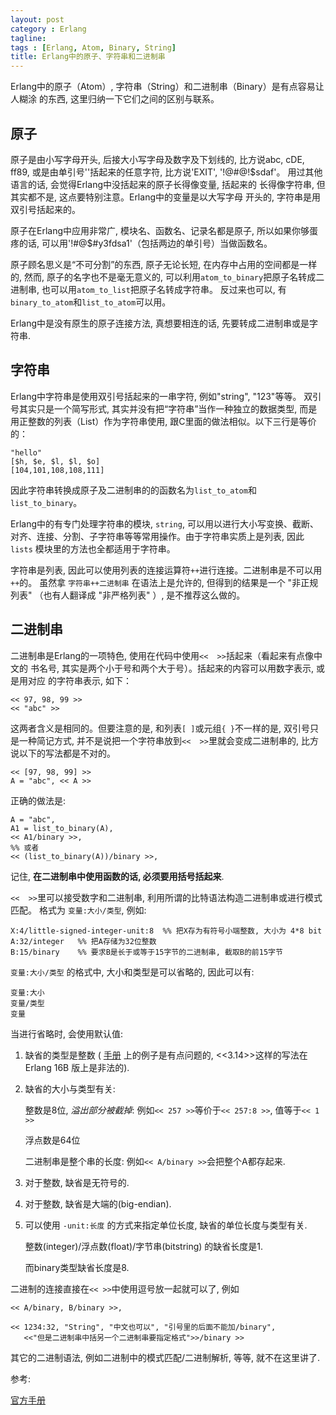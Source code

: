 ```yaml
---
layout: post
category : Erlang
tagline:
tags : [Erlang, Atom, Binary, String]
title: Erlang中的原子、字符串和二进制串
---
```


Erlang中的原子（Atom）, 字符串（String）和二进制串（Binary）是有点容易让人糊涂
的东西, 这里归纳一下它们之间的区别与联系。

## 原子

原子是由小写字母开头, 后接大小写字母及数字及下划线的, 比方说abc, cDE, ff89,
或是由单引号''括起来的任意字符, 比方说'EXIT', '!@#@!$sdaf'。
用过其他语言的话, 会觉得Erlang中没括起来的原子长得像变量, 括起来的
长得像字符串, 但其实都不是, 这点要特别注意。Erlang中的变量是以大写字母
开头的, 字符串是用双引号括起来的。

原子在Erlang中应用非常广, 模块名、函数名、记录名都是原子, 所以如果你够蛋疼的话,
可以用'!#@$#y3fdsa1'（包括两边的单引号）当做函数名。

原子顾名思义是“不可分割”的东西, 原子无论长短, 在内存中占用的空间都是一样的,
然而, 原子的名字也不是毫无意义的, 可以利用`atom_to_binary`把原子名转成二进制串,
也可以用`atom_to_list`把原子名转成字符串。
反过来也可以, 有`binary_to_atom`和`list_to_atom`可以用。

Erlang中是没有原生的原子连接方法, 真想要相连的话, 先要转成二进制串或是字符串.

## 字符串

Erlang中字符串是使用双引号括起来的一串字符, 例如"string", "123"等等。
双引号其实只是一个简写形式, 其实并没有把“字符串”当作一种独立的数据类型,
而是用正整数的列表（List）作为字符串使用, 跟C里面的做法相似。以下三行是等价的：

    "hello"
    [$h, $e, $l, $l, $o]
    [104,101,108,108,111]

因此字符串转换成原子及二进制串的的函数名为`list_to_atom`和`list_to_binary`。

Erlang中的有专门处理字符串的模块, `string`, 可以用以进行大小写变换、截断、
对齐、连接、分割、子字符串等等常用操作。由于字符串实质上是列表, 因此`lists`
模块里的方法也全都适用于字符串。

字符串是列表, 因此可以使用列表的连接运算符`++`进行连接。二进制串是不可以用`++`的。
虽然拿 `字符串++二进制串` 在语法上是允许的, 但得到的结果是一个 "非正规列表"
（也有人翻译成 "非严格列表" ）, 是不推荐这么做的。

## 二进制串

二进制串是Erlang的一项特色, 使用在代码中使用`<<  >>`括起来（看起来有点像中文的
书名号, 其实是两个小于号和两个大于号）。括起来的内容可以用数字表示, 或是用对应
的字符串表示, 如下：

    << 97, 98, 99 >>
    << "abc" >>

这两者含义是相同的。但要注意的是, 和列表`[ ]`或元组`{ }`不一样的是,
双引号只是一种简记方式, 并不是说把一个字符串放到`<<  >>`里就会变成二进制串的,
比方说以下的写法都是不对的。

    << [97, 98, 99] >>
    A = "abc", << A >>

正确的做法是:

    A = "abc",
    A1 = list_to_binary(A),
    << A1/binary >>,
    %% 或者
    << (list_to_binary(A))/binary >>,

记住, **在二进制串中使用函数的话, 必须要用括号括起来**.

`<<  >>`里可以接受数字和二进制串, 利用所谓的比特语法构造二进制串或进行模式匹配。
格式为 `变量:大小/类型`, 例如:

    X:4/little-signed-integer-unit:8  %% 把X存为有符号小端整数, 大小为 4*8 bit
    A:32/integer   %% 把A存储为32位整数
    B:15/binary    %% 要求B是长于或等于15字节的二进制串, 截取B的前15字节

`变量:大小/类型` 的格式中, 大小和类型是可以省略的, 因此可以有:

    变量:大小
    变量/类型
    变量

当进行省略时, 会使用默认值:

1.  缺省的类型是整数 ( [手册](http://www.erlang.org/doc/programming_examples/bit_syntax.html)
    上的例子是有点问题的, <<3.14>>这样的写法在 Erlang 16B 版上是非法的).

1.  缺省的大小与类型有关:

    整数是8位, *溢出部分被截掉*: 例如`<< 257 >>`等价于`<< 257:8 >>`, 值等于`<< 1 >>`


    浮点数是64位

    二进制串是整个串的长度: 例如`<< A/binary >>`会把整个A都存起来.

1.  对于整数, 缺省是无符号的.

1.  对于整数, 缺省是大端的(big-endian).

1.  可以使用 `-unit:长度` 的方式来指定单位长度, 缺省的单位长度与类型有关.

    整数(integer)/浮点数(float)/字节串(bitstring) 的缺省长度是1.

    而binary类型缺省长度是8.

二进制的连接直接在`<< >>`中使用逗号放一起就可以了, 例如

    << A/binary, B/binary >>,

    << 1234:32, "String", "中文也可以", "引号里的后面不能加/binary",
       <<"但是二进制串中括另一个二进制串要指定格式">>/binary >>

其它的二进制语法, 例如二进制中的模式匹配/二进制解析, 等等, 就不在这里讲了.

参考:

[官方手册](http://www.erlang.org/doc/programming_examples/bit_syntax.html)















